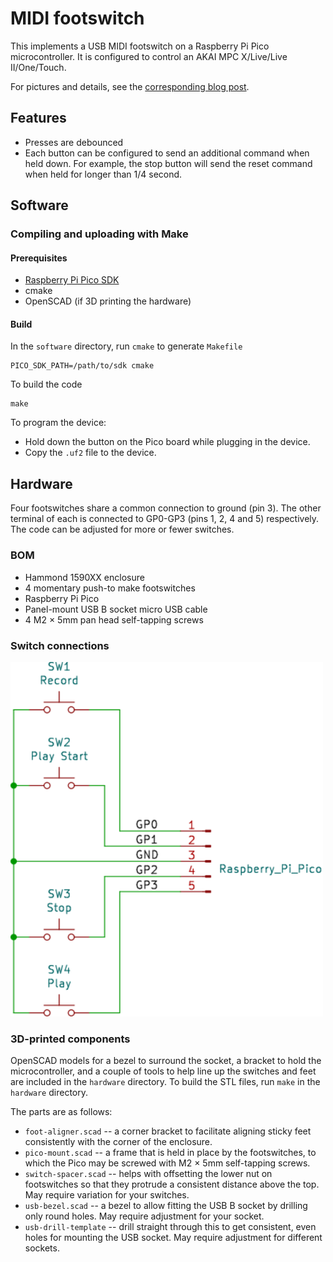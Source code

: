 # MIDI footswitch

This implements a USB MIDI footswitch on a Raspberry Pi Pico microcontroller. It
is configured to control an AKAI MPC X/Live/Live II/One/Touch.

For pictures and details, see the [corresponding blog
post](https://po-ru.com/2020/08/03/diy-usb-midi-footswitch).

## Features

- Presses are debounced
- Each button can be configured to send an additional command when held down.
  For example, the stop button will send the reset command when held for longer
  than 1/4 second.

## Software

### Compiling and uploading with Make

#### Prerequisites

- [Raspberry Pi Pico SDK](https://github.com/raspberrypi/pico-sdk)
- cmake
- OpenSCAD (if 3D printing the hardware)

#### Build

In the `software` directory, run `cmake` to generate `Makefile`

    PICO_SDK_PATH=/path/to/sdk cmake

To build the code

    make

To program the device:

- Hold down the button on the Pico board while plugging in the device.
- Copy the `.uf2` file to the device.

## Hardware

Four footswitches share a common connection to ground (pin 3). The other
terminal of each is connected to GP0-GP3 (pins 1, 2, 4 and 5) respectively.
The code can be adjusted for more or fewer switches.

### BOM

- Hammond 1590XX enclosure
- 4 momentary push-to make footswitches
- Raspberry Pi Pico
- Panel-mount USB B socket micro USB cable
- 4 M2 × 5mm pan head self-tapping screws

### Switch connections

<img src="./hardware/footswitch.svg" alt="Switch wiring schematic" width=500>

### 3D-printed components

OpenSCAD models for a bezel to surround the socket, a bracket to hold the
microcontroller, and a couple of tools to help line up the switches and feet
are included in the `hardware` directory. To build the STL files, run `make` in
the `hardware` directory.

The parts are as follows:

- `foot-aligner.scad` -- a corner bracket to facilitate aligning sticky feet
  consistently with the corner of the enclosure.
- `pico-mount.scad` -- a frame that is held in place by the footswitches, to
  which the Pico may be screwed with M2 × 5mm self-tapping screws.
- `switch-spacer.scad` -- helps with offsetting the lower nut on footswitches
  so that they protrude a consistent distance above the top. May require
  variation for your switches.
- `usb-bezel.scad` -- a bezel to allow fitting the USB B socket by drilling
  only round holes. May require adjustment for your socket.
- `usb-drill-template` -- drill straight through this to get consistent, even
  holes for mounting the USB socket. May require adjustment for different
  sockets.
